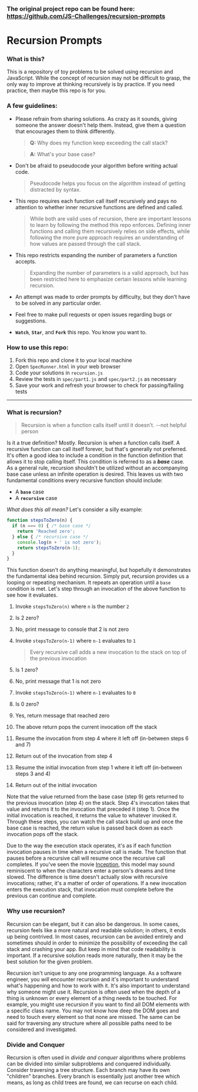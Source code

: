 ### The original project repo can be found here: https://github.com/JS-Challenges/recursion-prompts

# Recursion Prompts

### **What is this?**
This is a repository of toy problems to be solved using recursion and JavaScript. While the concept of recursion may not be difficult to grasp, the only way to improve at thinking recursively is by practice. If you need practice, then maybe this repo is for you.

### **A few guidelines:**
- Please refrain from sharing solutions. As crazy as it sounds, giving someone the answer doesn't help them. Instead, give them a question that encourages them to think differently.

    > **Q:** Why does my function keep exceeding the call stack?

    > **A:** What's your base case?

- Don't be afraid to pseudocode your algorithm before writing actual code.

    > Pseudocode helps you focus on the algorithm instead of getting distracted by syntax.

- This repo requires each function call itself recursively and pays no attention to whether inner recursive functions are defined and called.

    > While both are valid uses of recursion, there are important lessons to learn by following the method this repo enforces. Defining inner functions and calling them recursively relies on side effects, while following the more pure approach requires an understanding of how values are passed through the call stack.

- This repo restricts expanding the number of parameters a function accepts.

    > Expanding the number of parameters is a valid approach, but has been restricted here to emphasize certain lessons while learning recursion.

- An attempt was made to order prompts by difficulty, but they don't have to be solved in any particular order.
- Feel free to make pull requests or open issues regarding bugs or suggestions.
- **`Watch`**, **`Star`**, and **`Fork`** this repo. You know you want to.

### **How to use this repo:**
1. Fork this repo and clone it to your local machine
2. Open `SpecRunner.html` in your web browser
3. Code your solutions in `recursion.js`
4. Review the tests in `spec/part1.js` and `spec/part2.js` as necessary
5. Save your work and refresh your browser to check for passing/failing tests

---
### What is recursion?
> Recursion is when a function calls itself until it doesn't. --not helpful person

Is it a true definition? Mostly. Recursion is when a function calls itself. A recursive function can call itself forever, but that's generally not preferred. It's often a good idea to include a condition in the function definition that allows it to stop calling itself. This condition is referred to as a **_base_** case. As a general rule, recursion shouldn't be utilized without an accompanying base case unless an infinite operation is desired. This leaves us with two fundamental conditions every recursive function should include:
- A **`base`** case
- A **`recursive`** case

_What does this all mean?_ Let's consider a silly example:
```javascript
function stepsToZero(n) {
  if (n === 0) { /* base case */
    return 'Reached zero';
  } else { /* recursive case */
    console.log(n + ' is not zero');
    return stepsToZero(n-1);
  }
}
```
This function doesn't do anything meaningful, but hopefully it demonstrates the fundamental idea behind recursion. Simply put, recursion provides us a looping or repeating mechanism. It repeats an operation until a `base` condition is met. Let's step through an invocation of the above function to see how it evaluates.

1. Invoke `stepsToZero(n)` where `n` is the number `2`
2. Is 2 zero?
3. No, print message to console that 2 is not zero
4. Invoke `stepsToZero(n-1)` where `n-1` evaluates to `1`

    > Every recursive call adds a new invocation to the stack on top of the previous invocation

5. Is 1 zero?
6. No, print message that 1 is not zero
7. Invoke `stepsToZero(n-1)` where `n-1` evaluates to `0`
8. Is 0 zero?
9. Yes, return message that reached zero
10. The above return pops the current invocation off the stack
6. Resume the invocation from step 4 where it left off (in-between steps 6 and 7)
6. Return out of the invocation from step 4
12. Resume the initial invocation from step 1 where it left off (in-between steps 3 and 4)
12. Return out of the initial invocation

Note that the value returned from the base case (step 9) gets returned to the previous invocation (step 4) on the stack. Step 4's invocation takes that value and returns it to the invocation that preceded it (step 1). Once the initial invocation is reached, it returns the value to whatever invoked it. Through these steps, you can watch the call stack build up and once the base case is reached, the return value is passed back down as each invocation pops off the stack.

Due to the way the execution stack operates, it's as if each function invocation pauses in time when a recursive call is made. The function that pauses before a recursive call will resume once the recursive call completes. If you've seen the movie [Inception], this model may sound reminiscent to when the characters enter a person's dreams and time slowed. The difference is time doesn't actually slow with recursive invocations; rather, it's a matter of order of operations. If a new invocation enters the execution stack, that invocation must complete before the previous can continue and complete.


### Why use recursion?
Recursion can be elegant, but it can also be dangerous. In some cases, recursion feels like a more natural and readable solution; in others, it ends up being contrived. In most cases, recursion can be avoided entirely and sometimes should in order to minimize the possibility of exceeding the call stack and crashing your app. But keep in mind that code readability is important. If a recursive solution reads more naturally, then it may be the best solution for the given problem.

Recursion isn't unique to any one programming language. As a software engineer, you _will_ encounter recursion and it's important to understand what's happening and how to work with it. It's also important to understand why someone might use it. Recursion is often used when the depth of a thing is unknown or every element of a thing needs to be touched. For example, you might use recursion if you want to find all DOM elements with a specific class name. You may not know how deep the DOM goes and need to touch every element so that none are missed. The same can be said for traversing any structure where all possible paths need to be considered and investigated.


### Divide and Conquer
Recursion is often used in _divide and conquer_ algorithms where problems can be divided into similar subproblems and conquered individually. Consider traversing a tree structure. Each branch may have its own "children" branches. Every branch is essentially just another tree which means, as long as child trees are found, we can recurse on each child.

[inception]: <https://en.wikipedia.org/wiki/Inception>
